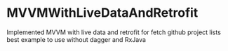 # MVVMWithLiveDataAndRetrofit
Implemented MVVM with live data and retrofit for fetch github project lists best example to use without dagger and RxJava
